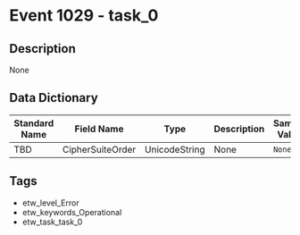 # Event 1029 - task_0

## Description
None

## Data Dictionary
|Standard Name|Field Name|Type|Description|Sample Value|
|---|---|---|---|---|
|TBD|CipherSuiteOrder|UnicodeString|None|`None`|

## Tags
* etw_level_Error
* etw_keywords_Operational
* etw_task_task_0